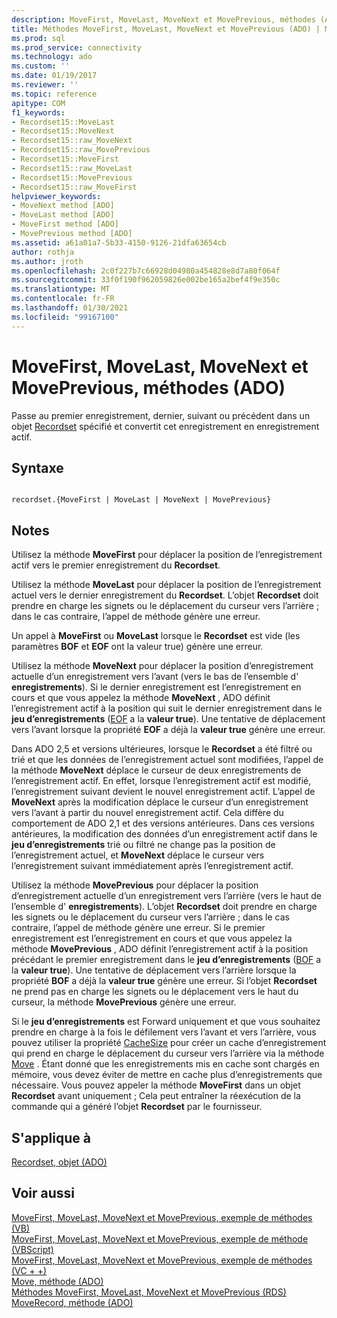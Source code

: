 ```yaml
---
description: MoveFirst, MoveLast, MoveNext et MovePrevious, méthodes (ADO)
title: Méthodes MoveFirst, MoveLast, MoveNext et MovePrevious (ADO) | Microsoft Docs
ms.prod: sql
ms.prod_service: connectivity
ms.technology: ado
ms.custom: ''
ms.date: 01/19/2017
ms.reviewer: ''
ms.topic: reference
apitype: COM
f1_keywords:
- Recordset15::MoveLast
- Recordset15::MoveNext
- Recordset15::raw_MoveNext
- Recordset15::raw_MovePrevious
- Recordset15::MoveFirst
- Recordset15::raw_MoveLast
- Recordset15::MovePrevious
- Recordset15::raw_MoveFirst
helpviewer_keywords:
- MoveNext method [ADO]
- MoveLast method [ADO]
- MoveFirst method [ADO]
- MovePrevious method [ADO]
ms.assetid: a61a01a7-5b33-4150-9126-21dfa63654cb
author: rothja
ms.author: jroth
ms.openlocfilehash: 2c0f227b7c66928d04980a454828e8d7a80f064f
ms.sourcegitcommit: 33f0f190f962059826e002be165a2bef4f9e350c
ms.translationtype: MT
ms.contentlocale: fr-FR
ms.lasthandoff: 01/30/2021
ms.locfileid: "99167100"
---
```

# <a name="movefirst-movelast-movenext-and-moveprevious-methods-ado"></a>MoveFirst, MoveLast, MoveNext et MovePrevious, méthodes (ADO)
Passe au premier enregistrement, dernier, suivant ou précédent dans un objet [Recordset](./recordset-object-ado.md) spécifié et convertit cet enregistrement en enregistrement actif.  
  
## <a name="syntax"></a>Syntaxe  
  
```  
  
recordset.{MoveFirst | MoveLast | MoveNext | MovePrevious}  
```  
  
## <a name="remarks"></a>Notes  
 Utilisez la méthode **MoveFirst** pour déplacer la position de l’enregistrement actif vers le premier enregistrement du **Recordset**.  
  
 Utilisez la méthode **MoveLast** pour déplacer la position de l’enregistrement actuel vers le dernier enregistrement du **Recordset**. L’objet **Recordset** doit prendre en charge les signets ou le déplacement du curseur vers l’arrière ; dans le cas contraire, l’appel de méthode génère une erreur.  
  
 Un appel à **MoveFirst** ou **MoveLast** lorsque le **Recordset** est vide (les paramètres **BOF** et **EOF** ont la valeur true) génère une erreur.  
  
 Utilisez la méthode **MoveNext** pour déplacer la position d’enregistrement actuelle d’un enregistrement vers l’avant (vers le bas de l’ensemble d' **enregistrements**). Si le dernier enregistrement est l’enregistrement en cours et que vous appelez la méthode **MoveNext** , ADO définit l’enregistrement actif à la position qui suit le dernier enregistrement dans le **jeu d’enregistrements** ([EOF](./bof-eof-properties-ado.md) a la **valeur true**). Une tentative de déplacement vers l’avant lorsque la propriété **EOF** a déjà la **valeur true** génère une erreur.  
  
 Dans ADO 2,5 et versions ultérieures, lorsque le **Recordset** a été filtré ou trié et que les données de l’enregistrement actuel sont modifiées, l’appel de la méthode **MoveNext** déplace le curseur de deux enregistrements de l’enregistrement actif. En effet, lorsque l’enregistrement actif est modifié, l’enregistrement suivant devient le nouvel enregistrement actif. L’appel de **MoveNext** après la modification déplace le curseur d’un enregistrement vers l’avant à partir du nouvel enregistrement actif. Cela diffère du comportement de ADO 2,1 et des versions antérieures. Dans ces versions antérieures, la modification des données d’un enregistrement actif dans le **jeu d’enregistrements** trié ou filtré ne change pas la position de l’enregistrement actuel, et **MoveNext** déplace le curseur vers l’enregistrement suivant immédiatement après l’enregistrement actif.  
  
 Utilisez la méthode **MovePrevious** pour déplacer la position d’enregistrement actuelle d’un enregistrement vers l’arrière (vers le haut de l’ensemble d' **enregistrements**). L’objet **Recordset** doit prendre en charge les signets ou le déplacement du curseur vers l’arrière ; dans le cas contraire, l’appel de méthode génère une erreur. Si le premier enregistrement est l’enregistrement en cours et que vous appelez la méthode **MovePrevious** , ADO définit l’enregistrement actif à la position précédant le premier enregistrement dans le **jeu d’enregistrements** ([BOF](./bof-eof-properties-ado.md) a la **valeur true**). Une tentative de déplacement vers l’arrière lorsque la propriété **BOF** a déjà la **valeur true** génère une erreur. Si l’objet **Recordset** ne prend pas en charge les signets ou le déplacement vers le haut du curseur, la méthode **MovePrevious** génère une erreur.  
  
 Si le **jeu d’enregistrements** est Forward uniquement et que vous souhaitez prendre en charge à la fois le défilement vers l’avant et vers l’arrière, vous pouvez utiliser la propriété [CacheSize](./cachesize-property-ado.md) pour créer un cache d’enregistrement qui prend en charge le déplacement du curseur vers l’arrière via la méthode [Move](./move-method-ado.md) . Étant donné que les enregistrements mis en cache sont chargés en mémoire, vous devez éviter de mettre en cache plus d’enregistrements que nécessaire. Vous pouvez appeler la méthode **MoveFirst** dans un objet **Recordset** avant uniquement ; Cela peut entraîner la réexécution de la commande qui a généré l’objet **Recordset** par le fournisseur.  
  
## <a name="applies-to"></a>S'applique à  
 [Recordset, objet (ADO)](./recordset-object-ado.md)  
  
## <a name="see-also"></a>Voir aussi  
 [MoveFirst, MoveLast, MoveNext et MovePrevious, exemple de méthodes (VB)](./movefirst-movelast-movenext-and-moveprevious-methods-example-vb.md)   
 [MoveFirst, MoveLast, MoveNext et MovePrevious, exemple de méthode (VBScript)](./movefirst-movelast-movenext-and-moveprevious-methods-example-vbscript.md)   
 [MoveFirst, MoveLast, MoveNext et MovePrevious, exemple de méthodes (VC + +)](./movefirst-movelast-movenext-and-moveprevious-methods-example-vc.md)   
 [Move, méthode (ADO)](./move-method-ado.md)   
 [Méthodes MoveFirst, MoveLast, MoveNext et MovePrevious (RDS)](../rds-api/movefirst-movelast-movenext-and-moveprevious-methods-rds.md)   
 [MoveRecord, méthode (ADO)](./moverecord-method-ado.md)